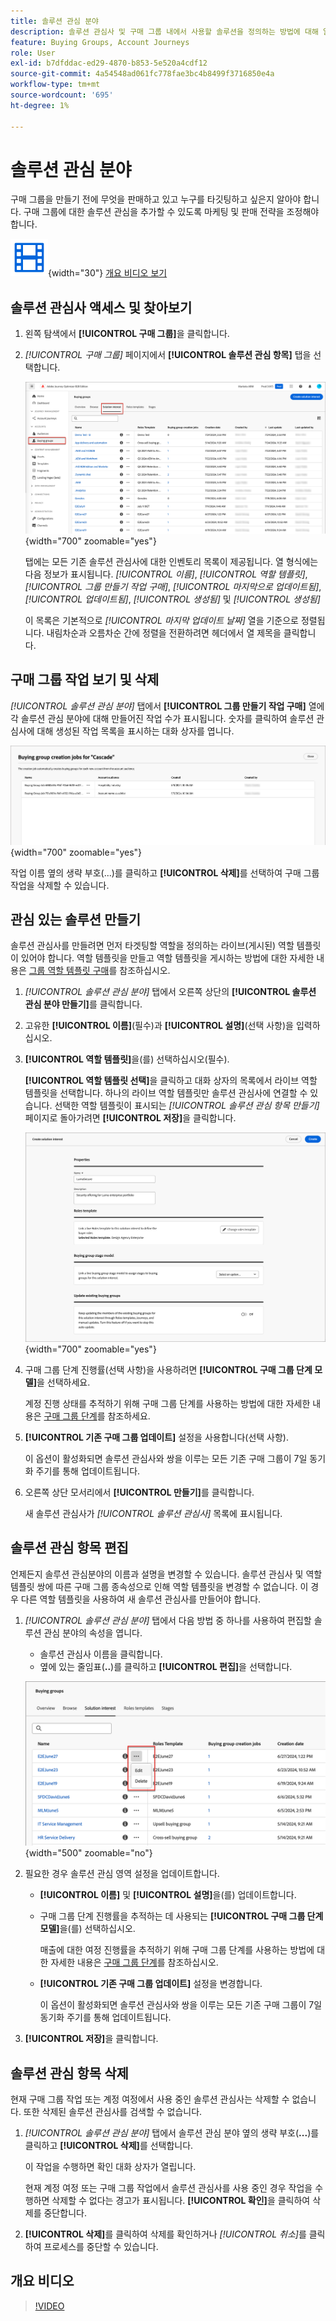 ```yaml
---
title: 솔루션 관심 분야
description: 솔루션 관심사 및 구매 그룹 내에서 사용할 솔루션을 정의하는 방법에 대해 알아봅니다.
feature: Buying Groups, Account Journeys
role: User
exl-id: b7dfddac-ed29-4870-b853-5e520a4cdf12
source-git-commit: 4a54548ad061fc778fae3bc4b8499f3716850e4a
workflow-type: tm+mt
source-wordcount: '695'
ht-degree: 1%

---
```


# 솔루션 관심 분야

구매 그룹을 만들기 전에 무엇을 판매하고 있고 누구를 타깃팅하고 싶은지 알아야 합니다. 구매 그룹에 대한 솔루션 관심을 추가할 수 있도록 마케팅 및 판매 전략을 조정해야 합니다.

![비디오](../../assets/do-not-localize/icon-video.svg){width="30"} [개요 비디오 보기](#overview-video)

## 솔루션 관심사 액세스 및 찾아보기

1. 왼쪽 탐색에서 **[!UICONTROL 구매 그룹]**&#x200B;을 클릭합니다.

1. _[!UICONTROL 구매 그룹]_ 페이지에서 **[!UICONTROL 솔루션 관심 항목]** 탭을 선택합니다.

   ![솔루션 관심 영역 탭](assets/solution-interest-tab.png){width="700" zoomable="yes"}

   탭에는 모든 기존 솔루션 관심사에 대한 인벤토리 목록이 제공됩니다. 열 형식에는 다음 정보가 표시됩니다. _[!UICONTROL 이름]_, _[!UICONTROL 역할 템플릿]_, _[!UICONTROL 그룹 만들기 작업 구매]_, _[!UICONTROL 마지막으로 업데이트됨]_, _[!UICONTROL 업데이트됨]_, _[!UICONTROL 생성됨]_ 및 _[!UICONTROL 생성됨]_

   이 목록은 기본적으로 _[!UICONTROL 마지막 업데이트 날짜]_ 열을 기준으로 정렬됩니다. 내림차순과 오름차순 간에 정렬을 전환하려면 헤더에서 열 제목을 클릭합니다.

## 구매 그룹 작업 보기 및 삭제

_[!UICONTROL 솔루션 관심 분야]_ 탭에서 **[!UICONTROL 그룹 만들기 작업 구매]** 열에 각 솔루션 관심 분야에 대해 만들어진 작업 수가 표시됩니다. 숫자를 클릭하여 솔루션 관심사에 대해 생성된 작업 목록을 표시하는 대화 상자를 엽니다.

![솔루션에 관심이 있는 그룹 작업 구매](assets/buying-group-jobs-for-solution-interest.png){width="700" zoomable="yes"}

작업 이름 옆의 생략 부호(...)를 클릭하고 **[!UICONTROL 삭제]**&#x200B;를 선택하여 구매 그룹 작업을 삭제할 수 있습니다.

## 관심 있는 솔루션 만들기

솔루션 관심사를 만들려면 먼저 타겟팅할 역할을 정의하는 라이브(게시된) 역할 템플릿이 있어야 합니다. 역할 템플릿을 만들고 역할 템플릿을 게시하는 방법에 대한 자세한 내용은 [그룹 역할 템플릿 구매](./buying-groups-role-templates.md)를 참조하십시오.

1. _[!UICONTROL 솔루션 관심 분야]_ 탭에서 오른쪽 상단의 **[!UICONTROL 솔루션 관심 분야 만들기]**&#x200B;를 클릭합니다.

1. 고유한 **[!UICONTROL 이름]**(필수)과 **[!UICONTROL 설명]**(선택 사항)을 입력하십시오.

1. **[!UICONTROL 역할 템플릿]**&#x200B;을(를) 선택하십시오(필수).

   **[!UICONTROL 역할 템플릿 선택]**&#x200B;을 클릭하고 대화 상자의 목록에서 라이브 역할 템플릿을 선택합니다. 하나의 라이브 역할 템플릿만 솔루션 관심사에 연결할 수 있습니다. 선택한 역할 템플릿이 표시되는 _[!UICONTROL 솔루션 관심 항목 만들기]_ 페이지로 돌아가려면 **[!UICONTROL 저장]**&#x200B;을 클릭합니다.

   ![솔루션 관심에 역할 템플릿 추가](assets/solution-interest-create.png){width="700" zoomable="yes"}

1. 구매 그룹 단계 진행률(선택 사항)을 사용하려면 **[!UICONTROL 구매 그룹 단계 모델]**&#x200B;을 선택하세요.

   계정 진행 상태를 추적하기 위해 구매 그룹 단계를 사용하는 방법에 대한 자세한 내용은 [구매 그룹 단계](./buying-group-stages.md)를 참조하세요.

1. **[!UICONTROL 기존 구매 그룹 업데이트]** 설정을 사용합니다(선택 사항).

   이 옵션이 활성화되면 솔루션 관심사와 쌍을 이루는 모든 기존 구매 그룹이 7일 동기화 주기를 통해 업데이트됩니다.

1. 오른쪽 상단 모서리에서 **[!UICONTROL 만들기]**&#x200B;를 클릭합니다.

   새 솔루션 관심사가 _[!UICONTROL 솔루션 관심사]_ 목록에 표시됩니다.

## 솔루션 관심 항목 편집

언제든지 솔루션 관심분야의 이름과 설명을 변경할 수 있습니다. 솔루션 관심사 및 역할 템플릿 쌍에 따른 구매 그룹 종속성으로 인해 역할 템플릿을 변경할 수 없습니다. 이 경우 다른 역할 템플릿을 사용하여 새 솔루션 관심사를 만들어야 합니다.

1. _[!UICONTROL 솔루션 관심 분야]_ 탭에서 다음 방법 중 하나를 사용하여 편집할 솔루션 관심 분야의 속성을 엽니다.

   * 솔루션 관심사 이름을 클릭합니다.
   * 옆에 있는 줄임표(**..**)를 클릭하고 **[!UICONTROL 편집]**&#x200B;을 선택합니다.

   ![솔루션 관심 영역 추가 메뉴](assets/solution-interests-more-menu.png){width="500" zoomable="no"}

1. 필요한 경우 솔루션 관심 영역 설정을 업데이트합니다.

   * **[!UICONTROL 이름]** 및 **[!UICONTROL 설명]**&#x200B;을(를) 업데이트합니다.

   * 구매 그룹 단계 진행률을 추적하는 데 사용되는 **[!UICONTROL 구매 그룹 단계 모델]**&#x200B;을(를) 선택하십시오.

     매출에 대한 여정 진행률을 추적하기 위해 구매 그룹 단계를 사용하는 방법에 대한 자세한 내용은 [구매 그룹 단계](./buying-group-stages.md)를 참조하십시오.

   * **[!UICONTROL 기존 구매 그룹 업데이트]** 설정을 변경합니다.

     이 옵션이 활성화되면 솔루션 관심사와 쌍을 이루는 모든 기존 구매 그룹이 7일 동기화 주기를 통해 업데이트됩니다.

1. **[!UICONTROL 저장]**&#x200B;을 클릭합니다.

## 솔루션 관심 항목 삭제

현재 구매 그룹 작업 또는 계정 여정에서 사용 중인 솔루션 관심사는 삭제할 수 없습니다. 또한 삭제된 솔루션 관심사를 검색할 수 없습니다.

1. _[!UICONTROL 솔루션 관심 분야]_ 탭에서 솔루션 관심 분야 옆의 생략 부호(**...**)를 클릭하고 **[!UICONTROL 삭제]**&#x200B;를 선택합니다.

   이 작업을 수행하면 확인 대화 상자가 열립니다.

   현재 계정 여정 또는 구매 그룹 작업에서 솔루션 관심사를 사용 중인 경우 작업을 수행하면 삭제할 수 없다는 경고가 표시됩니다. **[!UICONTROL 확인]**&#x200B;을 클릭하여 삭제를 중단합니다.

1. **[!UICONTROL 삭제]**&#x200B;를 클릭하여 삭제를 확인하거나 _[!UICONTROL 취소]_&#x200B;를 클릭하여 프로세스를 중단할 수 있습니다.

## 개요 비디오

>[!VIDEO](https://video.tv.adobe.com/v/3433080/?learn=on)
